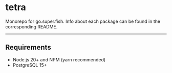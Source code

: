 # tetra

Monorepo for go.super.fish. Info about each package can be found in the corresponding README.

---

## Requirements

- Node.js 20+ and NPM (yarn recommended)
- PostgreSQL 15+
